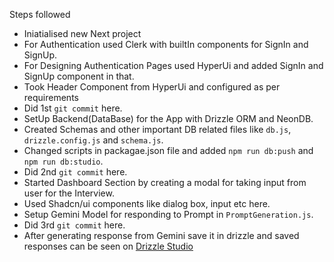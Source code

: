 Steps followed

- Iniatialised new Next project
- For Authentication used Clerk with builtIn components for SignIn and SignUp.
- For Designing Authentication Pages used HyperUi and added SignIn and SignUp component in that.
- Took Header Component from HyperUi and configured as per requirements
- Did 1st `git commit` here.
- SetUp Backend(DataBase) for the App with Drizzle ORM and NeonDB.
- Created Schemas and other important DB related files like `db.js`, `drizzle.config.js` and `schema.js`.
- Changed scripts in packagae.json file and added `npm run db:push` and `npm run db:studio`.
- Did 2nd `git commit` here.
- Started Dashboard Section by creating a modal for taking input from user for the Interview.
- Used Shadcn/ui components like dialog box, input etc here.
- Setup Gemini Model for responding to Prompt in `PromptGeneration.js`.
- Did 3rd `git commit` here.
- After generating response from Gemini save it in drizzle and saved responses can be seen on [Drizzle Studio](https://local.drizzle.studio/)
